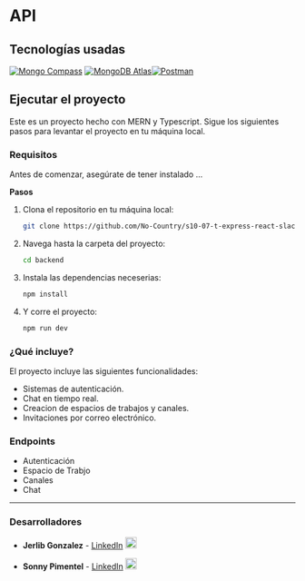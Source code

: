 # API

## Tecnologías usadas
[![Mongo Compass](https://img.shields.io/badge/Mongo%20Compass-47A248?style=for-the-badge&logo=mongodb&logoColor=white)](https://www.mongodb.com/products/compass) [![MongoDB Atlas](https://img.shields.io/badge/MongoDB%20Atlas-47A248?style=for-the-badge&logo=mongodb&logoColor=white)](https://www.mongodb.com/cloud/atlas)[![Postman](https://img.shields.io/badge/Postman-10.15-FF6C37?style=for-the-badge&logo=postman&logoColor=white)](https://www.postman.com/)



## Ejecutar el proyecto

Este es un proyecto hecho con MERN y Typescript. Sigue los siguientes pasos para levantar el proyecto en tu máquina local.

### Requisitos

Antes de comenzar, asegúrate de tener instalado ...

**Pasos**

1. Clona el repositorio en tu máquina local:

   ```bash
   git clone https://github.com/No-Country/s10-07-t-express-react-slack.git
   ```

2. Navega hasta la carpeta del proyecto:

   ```bash
   cd backend
   ```

3. Instala las dependencias neceserias:
   ```bash
   npm install
   ```
4. Y corre el proyecto:
   ```bash
   npm run dev
   ```

### ¿Qué incluye?
El proyecto incluye las siguientes funcionalidades:
- Sistemas de autenticación.
- Chat en tiempo real.
- Creacion de espacios de trabajos y canales.
- Invitaciones por correo electrónico.

### Endpoints

- Autenticación
- Espacio de Trabjo
- Canales
- Chat



<hr>

### Desarrolladores

* **Jerlib Gonzalez** - [LinkedIn](https://www.linkedin.com/in/jerlibgnzlz/) <img src="https://res.cloudinary.com/yeniferramirez11/image/upload/v1692222051/no-country/argentina_r7o20w.png" style="width: 20px;">

* **Sonny Pimentel** -  [LinkedIn](https://www.linkedin.com/in/sonny-pimentel/) <img src="https://res.cloudinary.com/yeniferramirez11/image/upload/v1692222051/no-country/peru_wtowjo.png" style="width: 20px;">

